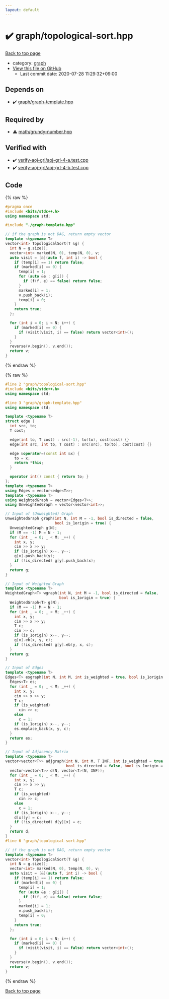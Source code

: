 ```yaml
---
layout: default
---
```


<!-- mathjax config similar to math.stackexchange -->
<script type="text/javascript" async
  src="https://cdnjs.cloudflare.com/ajax/libs/mathjax/2.7.5/MathJax.js?config=TeX-MML-AM_CHTML">
</script>
<script type="text/x-mathjax-config">
  MathJax.Hub.Config({
    TeX: { equationNumbers: { autoNumber: "AMS" }},
    tex2jax: {
      inlineMath: [ ['$','$'] ],
      processEscapes: true
    },
    "HTML-CSS": { matchFontHeight: false },
    displayAlign: "left",
    displayIndent: "2em"
  });
</script>

<script type="text/javascript" src="https://cdnjs.cloudflare.com/ajax/libs/jquery/3.4.1/jquery.min.js"></script>
<script src="https://cdn.jsdelivr.net/npm/jquery-balloon-js@1.1.2/jquery.balloon.min.js" integrity="sha256-ZEYs9VrgAeNuPvs15E39OsyOJaIkXEEt10fzxJ20+2I=" crossorigin="anonymous"></script>
<script type="text/javascript" src="../../assets/js/copy-button.js"></script>
<link rel="stylesheet" href="../../assets/css/copy-button.css" />


# :heavy_check_mark: graph/topological-sort.hpp

<a href="../../index.html">Back to top page</a>

* category: <a href="../../index.html#f8b0b924ebd7046dbfa85a856e4682c8">graph</a>
* <a href="{{ site.github.repository_url }}/blob/master/graph/topological-sort.hpp">View this file on GitHub</a>
    - Last commit date: 2020-07-28 11:29:32+09:00




## Depends on

* :heavy_check_mark: <a href="graph-template.hpp.html">graph/graph-template.hpp</a>


## Required by

* :warning: <a href="../math/grundy-number.hpp.html">math/grundy-number.hpp</a>


## Verified with

* :heavy_check_mark: <a href="../../verify/verify-aoj-grl/aoj-grl-4-a.test.cpp.html">verify-aoj-grl/aoj-grl-4-a.test.cpp</a>
* :heavy_check_mark: <a href="../../verify/verify-aoj-grl/aoj-grl-4-b.test.cpp.html">verify-aoj-grl/aoj-grl-4-b.test.cpp</a>


## Code

<a id="unbundled"></a>
{% raw %}
```cpp
#pragma once
#include <bits/stdc++.h>
using namespace std;

#include "./graph-template.hpp"

// if the graph is not DAG, return empty vector
template <typename T>
vector<int> TopologicalSort(T &g) {
  int N = g.size();
  vector<int> marked(N, 0), temp(N, 0), v;
  auto visit = [&](auto f, int i) -> bool {
    if (temp[i] == 1) return false;
    if (marked[i] == 0) {
      temp[i] = 1;
      for (auto &e : g[i]) {
        if (f(f, e) == false) return false;
      }
      marked[i] = 1;
      v.push_back(i);
      temp[i] = 0;
    }
    return true;
  };

  for (int i = 0; i < N; i++) {
    if (marked[i] == 0) {
      if (visit(visit, i) == false) return vector<int>();
    }
  }
  reverse(v.begin(), v.end());
  return v;
}
```
{% endraw %}

<a id="bundled"></a>
{% raw %}
```cpp
#line 2 "graph/topological-sort.hpp"
#include <bits/stdc++.h>
using namespace std;

#line 3 "graph/graph-template.hpp"
using namespace std;

template <typename T>
struct edge {
  int src, to;
  T cost;

  edge(int to, T cost) : src(-1), to(to), cost(cost) {}
  edge(int src, int to, T cost) : src(src), to(to), cost(cost) {}

  edge &operator=(const int &x) {
    to = x;
    return *this;
  }

  operator int() const { return to; }
};
template <typename T>
using Edges = vector<edge<T>>;
template <typename T>
using WeightedGraph = vector<Edges<T>>;
using UnweightedGraph = vector<vector<int>>;

// Input of (Unweighted) Graph
UnweightedGraph graph(int N, int M = -1, bool is_directed = false,
                      bool is_1origin = true) {
  UnweightedGraph g(N);
  if (M == -1) M = N - 1;
  for (int _ = 0; _ < M; _++) {
    int x, y;
    cin >> x >> y;
    if (is_1origin) x--, y--;
    g[x].push_back(y);
    if (!is_directed) g[y].push_back(x);
  }
  return g;
}

// Input of Weighted Graph
template <typename T>
WeightedGraph<T> wgraph(int N, int M = -1, bool is_directed = false,
                        bool is_1origin = true) {
  WeightedGraph<T> g(N);
  if (M == -1) M = N - 1;
  for (int _ = 0; _ < M; _++) {
    int x, y;
    cin >> x >> y;
    T c;
    cin >> c;
    if (is_1origin) x--, y--;
    g[x].eb(x, y, c);
    if (!is_directed) g[y].eb(y, x, c);
  }
  return g;
}

// Input of Edges
template <typename T>
Edges<T> esgraph(int N, int M, int is_weighted = true, bool is_1origin = true) {
  Edges<T> es;
  for (int _ = 0; _ < M; _++) {
    int x, y;
    cin >> x >> y;
    T c;
    if (is_weighted)
      cin >> c;
    else
      c = 1;
    if (is_1origin) x--, y--;
    es.emplace_back(x, y, c);
  }
  return es;
}

// Input of Adjacency Matrix
template <typename T>
vector<vector<T>> adjgraph(int N, int M, T INF, int is_weighted = true,
                           bool is_directed = false, bool is_1origin = true) {
  vector<vector<T>> d(N, vector<T>(N, INF));
  for (int _ = 0; _ < M; _++) {
    int x, y;
    cin >> x >> y;
    T c;
    if (is_weighted)
      cin >> c;
    else
      c = 1;
    if (is_1origin) x--, y--;
    d[x][y] = c;
    if (!is_directed) d[y][x] = c;
  }
  return d;
}
#line 6 "graph/topological-sort.hpp"

// if the graph is not DAG, return empty vector
template <typename T>
vector<int> TopologicalSort(T &g) {
  int N = g.size();
  vector<int> marked(N, 0), temp(N, 0), v;
  auto visit = [&](auto f, int i) -> bool {
    if (temp[i] == 1) return false;
    if (marked[i] == 0) {
      temp[i] = 1;
      for (auto &e : g[i]) {
        if (f(f, e) == false) return false;
      }
      marked[i] = 1;
      v.push_back(i);
      temp[i] = 0;
    }
    return true;
  };

  for (int i = 0; i < N; i++) {
    if (marked[i] == 0) {
      if (visit(visit, i) == false) return vector<int>();
    }
  }
  reverse(v.begin(), v.end());
  return v;
}

```
{% endraw %}

<a href="../../index.html">Back to top page</a>

